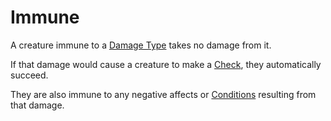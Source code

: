 # Immune

A creature immune to a [Damage Type](../Combat/Damage%20Types/{Damage%20Types}.md) takes no damage from it.

If that damage would cause a creature to make a [Check](../Core%20Procedures/Check.md), they automatically succeed.

They are also immune to any negative affects or [Conditions]({Conditions}.md) resulting from that damage.
